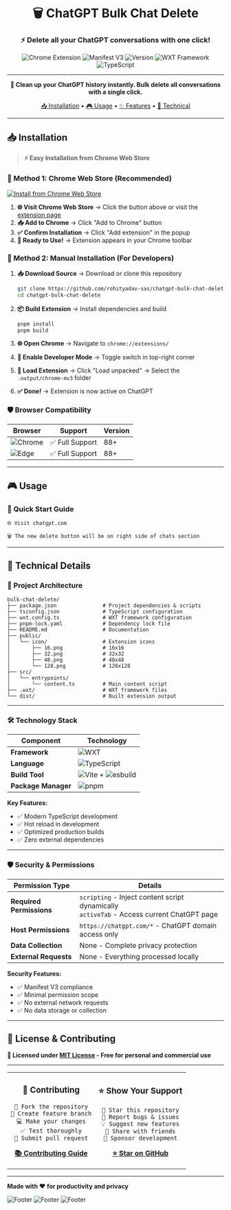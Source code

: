 <div align="center">

# 🗑️ ChatGPT Bulk Chat Delete

### ⚡ Delete all your ChatGPT conversations with one click!

<img src="https://img.shields.io/badge/Chrome-Extension-4285F4?style=for-the-badge&logo=googlechrome&logoColor=white" alt="Chrome Extension">
<img src="https://img.shields.io/badge/Manifest-V3-FF6B35?style=for-the-badge" alt="Manifest V3">
<img src="https://img.shields.io/badge/Version-1.0.0-00D9FF?style=for-the-badge" alt="Version">
<img src="https://img.shields.io/badge/WXT-Framework-10B981?style=for-the-badge" alt="WXT Framework">
<img src="https://img.shields.io/badge/TypeScript-007ACC?style=for-the-badge&logo=typescript&logoColor=white" alt="TypeScript">

---

**🎯 Clean up your ChatGPT history instantly. Bulk delete all conversations with a single click.**

[📥 Installation](#-installation) • [🎮 Usage](#-usage) • [✨ Features](#-features) • [🔧 Technical](#-technical-details)

</div>

---

## 📥 Installation

> **⚡ Easy Installation from Chrome Web Store**

### 🎯 Method 1: Chrome Web Store (Recommended)

[![Install from Chrome Web Store](https://img.shields.io/badge/Install%20from-Chrome%20Web%20Store-4285F4?style=for-the-badge&logo=googlechrome&logoColor=white)](https://chromewebstore.google.com/detail/YOUR_EXTENSION_ID_HERE)

1. **🌐 Visit Chrome Web Store** → Click the button above or visit the [extension page](https://chromewebstore.google.com/detail/YOUR_EXTENSION_ID_HERE)
2. **📥 Add to Chrome** → Click "Add to Chrome" button
3. **✅ Confirm Installation** → Click "Add extension" in the popup
4. **🎉 Ready to Use!** → Extension appears in your Chrome toolbar

### 🔧 Method 2: Manual Installation (For Developers)

1. **📥 Download Source** → Download or clone this repository

   ```bash
   git clone https://github.com/rohityadav-sas/chatgpt-bulk-chat-delete.git
   cd chatgpt-bulk-chat-delete
   ```

2. **📦 Build Extension** → Install dependencies and build

   ```bash
   pnpm install
   pnpm build
   ```

3. **🌐 Open Chrome** → Navigate to `chrome://extensions/`
4. **🔧 Enable Developer Mode** → Toggle switch in top-right corner
5. **📁 Load Extension** → Click "Load unpacked" → Select the `.output/chrome-mv3` folder
6. **✅ Done!** → Extension is now active on ChatGPT

### 🛡️ Browser Compatibility

| Browser                                                                                             | Support         | Version |
| --------------------------------------------------------------------------------------------------- | --------------- | ------- |
| ![Chrome](https://img.shields.io/badge/-Chrome-4285F4?style=flat&logo=googlechrome&logoColor=white) | ✅ Full Support | 88+     |
| ![Edge](https://img.shields.io/badge/-Edge-0078D4?style=flat&logo=microsoftedge&logoColor=white)    | ✅ Full Support | 88+     |

---

## 🎮 Usage

### 🚀 Quick Start Guide

```
🌐 Visit chatgpt.com

🗑️ The new delete button will be on right side of chats section
```

---

## 🔧 Technical Details

### 📁 Project Architecture

```
bulk-chat-delete/
├── package.json               # Project dependencies & scripts
├── tsconfig.json              # TypeScript configuration
├── wxt.config.ts              # WXT framework configuration
├── pnpm-lock.yaml             # Dependency lock file
├── README.md                  # Documentation
├── public/
│   └── icon/                  # Extension icons
│       ├── 16.png             # 16x16
│       ├── 32.png             # 32x32
│       ├── 48.png             # 48x48
│       └── 128.png            # 128x128
├── src/
│   └── entrypoints/
│       └── content.ts         # Main content script
├── .wxt/                      # WXT framework files
└── dist/                      # Built extension output
```

---

### 🛠️ Technology Stack

| Component           | Technology                                                                                                                                                                                                                                                                                                                                                                                     |
| ------------------- | ---------------------------------------------------------------------------------------------------------------------------------------------------------------------------------------------------------------------------------------------------------------------------------------------------------------------------------------------------------------------------------------------- |
| **Framework**       | ![WXT](https://img.shields.io/badge/WXT-0.20.11-10B981?style=flat&logo=data:image/svg+xml;base64,PHN2ZyB3aWR0aD0iMjQiIGhlaWdodD0iMjQiIHZpZXdCb3g9IjAgMCAyNCAyNCIgZmlsbD0ibm9uZSIgeG1sbnM9Imh0dHA6Ly93d3cudzMub3JnLzIwMDAvc3ZnIj4KPHBhdGggZD0iTTEyIDJMMTMuMDkgOC4yNkwyMSA5TDEzLjA5IDE1Ljc0TDEyIDIyTDEwLjkxIDE1Ljc0TDMgOUwxMC45MSA4LjI2TDEyIDJaIiBmaWxsPSJ3aGl0ZSIvPgo8L3N2Zz4K&logoColor=white) |
| **Language**        | ![TypeScript](https://img.shields.io/badge/TypeScript-007ACC?style=flat&logo=typescript&logoColor=white)                                                                                                                                                                                                                                                                                       |
| **Build Tool**      | ![Vite](https://img.shields.io/badge/Vite-646CFF?style=flat&logo=vite&logoColor=white) + ![esbuild](https://img.shields.io/badge/esbuild-FFCF00?style=flat&logo=esbuild&logoColor=black)                                                                                                                                                                                                       |
| **Package Manager** | ![pnpm](https://img.shields.io/badge/pnpm-F69220?style=flat&logo=pnpm&logoColor=white)                                                                                                                                                                                                                                                                                                         |

**Key Features:**

- ✅ Modern TypeScript development
- ✅ Hot reload in development
- ✅ Optimized production builds
- ✅ Zero external dependencies

---

### 🛡️ Security & Permissions

| Permission Type          | Details                                                                                      |
| ------------------------ | -------------------------------------------------------------------------------------------- |
| **Required Permissions** | `scripting` - Inject content script dynamically<br>`activeTab` - Access current ChatGPT page |
| **Host Permissions**     | `https://chatgpt.com/*` - ChatGPT domain access only                                         |
| **Data Collection**      | None - Complete privacy protection                                                           |
| **External Requests**    | None - Everything processed locally                                                          |

**Security Features:**

- ✅ Manifest V3 compliance
- ✅ Minimal permission scope
- ✅ No external network requests
- ✅ No data storage or collection

---

## 📄 License & Contributing

**📜 Licensed under [MIT License](./LICENSE) - Free for personal and commercial use**

---

<table>
<tr>
<td align="center">

### 🤝 **Contributing**

```
🍴 Fork the repository
🌿 Create feature branch
💻 Make your changes
✅ Test thoroughly
🚀 Submit pull request
```

[**📚 Contributing Guide**](https://github.com/rohityadav-sas/chatgpt-bulk-chat-delete/blob/main/README.md#-contributing)

</td>
<td align="center">

### ⭐ **Show Your Support**

```
🌟 Star this repository
🐛 Report bugs & issues
💡 Suggest new features
📢 Share with friends
💝 Sponsor development
```

[**⭐ Star on GitHub**](https://github.com/rohityadav-sas/chatgpt-bulk-chat-delete)

</td>
</tr>
</table>

---

**Made with ❤️ for productivity and privacy**

![Footer](https://img.shields.io/badge/Built%20with-TypeScript-3178C6?style=for-the-badge&logo=typescript&logoColor=white)
![Footer](https://img.shields.io/badge/Powered%20by-WXT%20Framework-10B981?style=for-the-badge)
![Footer](https://img.shields.io/badge/Chrome-Extension-4285F4?style=for-the-badge&logo=googlechrome&logoColor=white)

</div>

